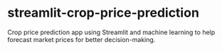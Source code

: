 # streamlit-crop-price-prediction
Crop price prediction app using Streamlit and machine learning to help forecast market prices for better decision-making.
